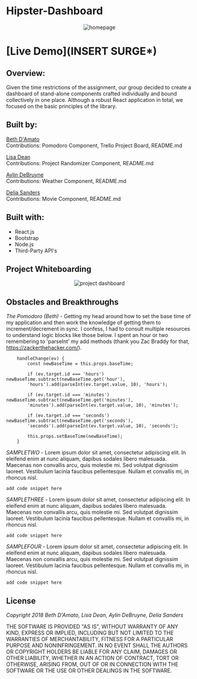 # Hipster-Dashboard

<p align='center'>
    <img src='#' alt='homepage'></img>
</p>

# [Live Demo](**INSERT SURGE***)


## Overview:
Given the time restrictions of the assignment, our group decided to create a dashboard of stand-alone components crafted individually and bound collectively in one place.  Although a robust React application in total, we focused on the basic principles of the library.


## Built by:

[Beth D'Amato](https://github.com/badamato)  
Contributions: Pomodoro Component, Trello Project Board, README.md

[Lisa Dean](https://github.com/lisadean)  
Contributions: Project Randomizer Component, README.md

[Aylin DeBruyne](https://github.com/adebruyne)  
Contributions: Weather Component, README.md

[Delia Sanders](https://github.com/Dsande41)  
Contributions: Movie Component, README.md


## Built with:

* React.js
* Bootstrap
* Node.js
* Third-Party API's


## Project Whiteboarding

<p align='center'>
    <img src='readme/trello.png' alt='project dashboard'></img>
</p>


## Obstacles and Breakthroughs

*The Pomodoro (Beth) -*
Getting my head around how to set the base time of my application and then work the knowledge of getting them to increment/decrement in sync.  I confess, I had to consult multiple resources to understand logic blocks like those below.  I spent an hour or two remembering to 'parseInt' my add methods (thank you Zac Braddy for that, https://zackerthehacker.com/).

```
    handleChange(ev) {
        const newBaseTime = this.props.baseTime;
    
        if (ev.target.id === 'hours') newBaseTime.subtract(newBaseTime.get('hour'), 
        'hours').add(parseInt(ev.target.value, 10), 'hours');
        
        if (ev.target.id === 'minutes') newBaseTime.subtract(newBaseTime.get('minutes'),
        'minutes').add(parseInt(ev.target.value, 10), 'minutes');
        
        if (ev.target.id === 'seconds') newBaseTime.subtract(newBaseTime.get('seconds'),
        'seconds').add(parseInt(ev.target.value, 10), 'seconds');
    
        this.props.setBaseTime(newBaseTime);
    }
```

*SAMPLETWO -*
Lorem ipsum dolor sit amet, consectetur adipiscing elit. In eleifend enim at nunc aliquam, dapibus sodales libero malesuada. Maecenas non convallis arcu, quis molestie mi. Sed volutpat dignissim laoreet. Vestibulum lacinia faucibus pellentesque. Nullam et convallis mi, in rhoncus nisl.
```
add code snippet here
```

*SAMPLETHREE -*
Lorem ipsum dolor sit amet, consectetur adipiscing elit. In eleifend enim at nunc aliquam, dapibus sodales libero malesuada. Maecenas non convallis arcu, quis molestie mi. Sed volutpat dignissim laoreet. Vestibulum lacinia faucibus pellentesque. Nullam et convallis mi, in rhoncus nisl.
```
add code snippet here
```

*SAMPLEFOUR -*
Lorem ipsum dolor sit amet, consectetur adipiscing elit. In eleifend enim at nunc aliquam, dapibus sodales libero malesuada. Maecenas non convallis arcu, quis molestie mi. Sed volutpat dignissim laoreet. Vestibulum lacinia faucibus pellentesque. Nullam et convallis mi, in rhoncus nisl.
```
add code snippet here
```



## License 
*Copyright 2018 Beth D'Amato, Lisa Dean, Aylin DeBruyne, Delia Sanders*

THE SOFTWARE IS PROVIDED "AS IS", WITHOUT WARRANTY OF ANY KIND, EXPRESS OR IMPLIED, INCLUDING BUT NOT LIMITED TO THE WARRANTIES OF MERCHANTABILITY, FITNESS FOR A PARTICULAR PURPOSE AND NONINFRINGEMENT. IN NO EVENT SHALL THE AUTHORS OR COPYRIGHT HOLDERS BE LIABLE FOR ANY CLAIM, DAMAGES OR OTHER LIABILITY, WHETHER IN AN ACTION OF CONTRACT, TORT OR OTHERWISE, ARISING FROM, OUT OF OR IN CONNECTION WITH THE SOFTWARE OR THE USE OR OTHER DEALINGS IN THE SOFTWARE.
